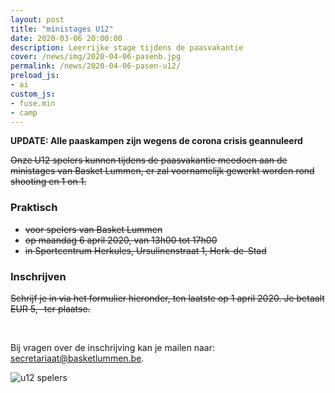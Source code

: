 ```yaml
---
layout: post
title: "ministages U12"
date: 2020-03-06 20:00:00
description: Leerrijke stage tijdens de paasvakantie
cover: /news/img/2020-04-06-pasenb.jpg
permalink: /news/2020-04-06-pasen-u12/
preload_js:
- ai
custom_js:
- fuse.min
- camp
---
```


**UPDATE: Alle paaskampen zijn wegens de corona crisis geannuleerd**

~~Onze U12 spelers kunnen tijdens de paasvakantie meedoen aan de ministages van Basket Lummen, er zal voornamelijk gewerkt worden rond shooting en 1 on 1.~~

### Praktisch

- ~~voor spelers van Basket Lummen~~
- ~~op maandag 6 april 2020, van 13h00 tot 17h00~~
- ~~in Sportcentrum Herkules, Ursulinenstraat 1, Herk-de-Stad~~

### Inschrijven

 ~~Schrijf je in via het formulier hieronder, ten laatste op 1 april 2020. Je betaalt EUR 5,- ter plaatse.~~

<br/>

<!-- <div data-campid="959f6adf-60f5-4c23-80a8-99750ce40684" data-title="Schrijf je in" data-buttontext="Inschrijven" data-nexttext="Nog een speler inschrijven" data-required="email" data-optional="telephone"></div> -->

Bij vragen over de inschrijving kan je mailen naar: [secretariaat@basketlummen.be](mailto:secretariaat@basketlummen.be).

![u12 spelers](/news/img/2020-04-06-pasenb.jpg)

